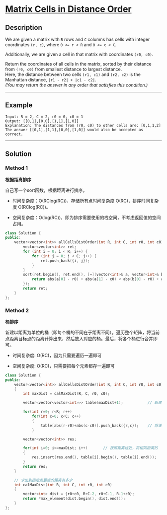 # [Matrix Cells in Distance Order](https://leetcode.com/problems/matrix-cells-in-distance-order/)

## Description
We are given a matrix with `R` rows and `C` columns has cells with integer coordinates `(r, c)`, where `0 <= r < R` and `0 <= c < C`.

Additionally, we are given a cell in that matrix with coordinates `(r0, c0)`.

Return the coordinates of all cells in the matrix, sorted by their distance from `(r0, c0)` from smallest distance to largest distance.  
Here, the distance between two cells `(r1, c1)` and `(r2, c2)` is the Manhattan distance, `|r1 - r2| + |c1 - c2|`.  
*(You may return the answer in any order that satisfies this condition.)*

---

## Example
```
Input: R = 2, C = 2, r0 = 0, c0 = 1
Output: [[0,1],[0,0],[1,1],[1,0]]
Explanation: The distances from (r0, c0) to other cells are: [0,1,1,2]
The answer [[0,1],[1,1],[0,0],[1,0]] would also be accepted as correct.
```
---

## Solution
### Method 1
**根据距离排序**

自己写一个sort函数，根据距离进行排序。

* 时间复杂度：O(RClog(RC))，存储所有点时间复杂度 O(RC)，排序时间复杂度 O(RClog(RC))。

* 空间复杂度：O(log(RC))，即为排序需要使用的栈空间，不考虑返回值的空间占用。

```c++
class Solution {
public:
    vector<vector<int>> allCellsDistOrder(int R, int C, int r0, int c0) {
        vector<vector<int>> ret;
        for (int i = 0; i < R; i++) {
            for (int j = 0; j < C; j++) {
                ret.push_back({i, j});
            }
        }
        sort(ret.begin(), ret.end(), [=](vector<int>& a, vector<int>& b) {
            return abs(a[0] - r0) + abs(a[1] - c0) < abs(b[0] - r0) + abs(b[1] - c0);
        });
        return ret;
    }
};
```

### Method 2
**桶排序**

新建以距离为单位的桶（即每个桶的不同在于距离不同），遍历整个矩阵，将当前点距离目标点的距离计算出来，然后放入对应的桶。最后，将各个桶进行合并即可。

* 时间复杂度: O(RC)，因为只需要遍历一遍即可

* 空间复杂度: O(RC)，只需要把每个元素都存一遍即可

```c++
class Solution {
public:
    vector<vector<int>> allCellsDistOrder(int R, int C, int r0, int c0) 
    {
        int maxDist = calMaxDist(R, C, r0, c0);

        vector<vector<vector<int>>> table(maxDist+1);           // 新建桶

        for(int r=0; r<R; r++)
            for(int c=0; c<C; c++)
            {
                table[abs(r-r0)+abs(c-c0)].push_back({r,c});    // 将该点存入相应距离的数组中
            }

        vector<vector<int>> res;

        for(int i=0; i<=maxDist; i++)       // 按照距离远近，将相同距离的
        {
            res.insert(res.end(), table[i].begin(), table[i].end());
        }
        return res;
    }

    // 求出到指定点最远的距离有多少
    int calMaxDist(int R, int C, int r0, int c0)
    {
        vector<int> dist = {r0+c0, R+C-2, r0+C-1, R-1+c0};
        return *max_element(dist.begin(), dist.end());
    }
};
```
